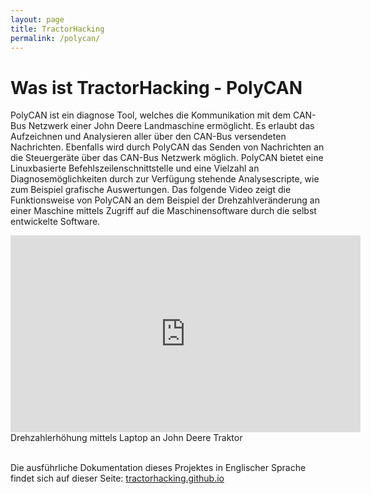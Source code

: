 ```yaml
---
layout: page
title: TractorHacking
permalink: /polycan/
---
```

# Was ist TractorHacking - PolyCAN
PolyCAN ist ein diagnose Tool, welches die Kommunikation mit dem CAN-Bus Netzwerk einer John Deere Landmaschine ermöglicht. Es erlaubt das Aufzeichnen und Analysieren aller über den CAN-Bus versendeten Nachrichten. Ebenfalls wird durch PolyCAN das Senden von Nachrichten an die Steuergeräte über das CAN-Bus Netzwerk möglich. PolyCAN bietet eine Linuxbasierte Befehlszeilenschnittstelle und eine Vielzahl an Diagnosemöglichkeiten durch zur Verfügung stehende Analysescripte, wie zum Beispiel grafische Auswertungen.
Das folgende Video zeigt die Funktionsweise von PolyCAN an dem Beispiel der Drehzahlveränderung an einer Maschine mittels Zugriff auf die Maschinensoftware durch die selbst entwickelte Software. 

<iframe width="560" height="315" src="https://www.youtube.com/embed/oqHf6C9QBmY" frameborder="0" allow="accelerometer; autoplay; encrypted-media; gyroscope; picture-in-picture" allowfullscreen></iframe>
<div style="text-align:left;">Drehzahlerhöhung mittels Laptop an John Deere Traktor</div>


<br>

Die ausführliche Dokumentation dieses Projektes in Englischer Sprache findet sich auf dieser Seite: [tractorhacking.github.io](https://tractorhacking.github.io/)
 